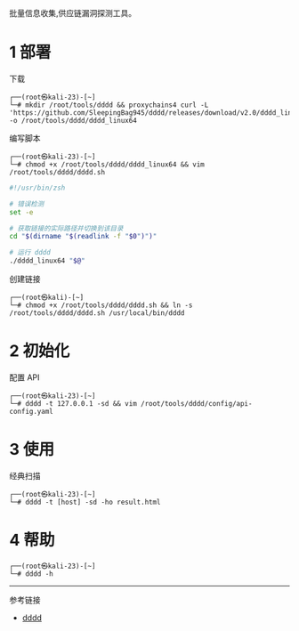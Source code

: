 批量信息收集,供应链漏洞探测工具。

# 1 部署

下载

```shell
┌──(root㉿kali-23)-[~]
└─# mkdir /root/tools/dddd && proxychains4 curl -L 'https://github.com/SleepingBag945/dddd/releases/download/v2.0/dddd_linux64' -o /root/tools/dddd/dddd_linux64
```

编写脚本

```shell
┌──(root㉿kali-23)-[~]
└─# chmod +x /root/tools/dddd/dddd_linux64 && vim /root/tools/dddd/dddd.sh
```

```sh
#!/usr/bin/zsh

# 错误检测
set -e

# 获取链接的实际路径并切换到该目录
cd "$(dirname "$(readlink -f "$0")")"

# 运行 dddd
./dddd_linux64 "$@"

```

创建链接

```shell
┌──(root㉿kali)-[~]
└─# chmod +x /root/tools/dddd/dddd.sh && ln -s /root/tools/dddd/dddd.sh /usr/local/bin/dddd
```

# 2 初始化

配置 API

```shell
┌──(root㉿kali-23)-[~]
└─# dddd -t 127.0.0.1 -sd && vim /root/tools/dddd/config/api-config.yaml
```

# 3 使用

经典扫描

```shell
┌──(root㉿kali-23)-[~]
└─# dddd -t [host] -sd -ho result.html
```

# 4 帮助

```shell
┌──(root㉿kali-23)-[~]
└─# dddd -h
```

---

参考链接

- [dddd](https://github.com/SleepingBag945/dddd)
